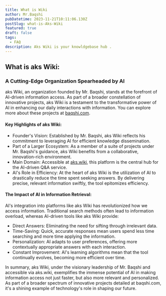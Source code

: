 ```yaml
---
title: What is Wiki
author: Mr.Baqshi
pubDatetime: 2023-11-21T10:11:06.130Z
postSlug: what-is-Aks-Wiki
featured: true
draft: false
tags:
  - FAQ
description: Aks Wiki is your knowldgebase hub .
---
```


## What is aks Wiki:

### A Cutting-Edge Organization Spearheaded by AI

aks Wiki, an organization founded by Mr. Baqshi, stands at the forefront of AI-driven information access. As part of a broader constellation of innovative projects, aks Wiki is a testament to the transformative power of AI in enhancing our daily interactions with information. You can explore more about these projects at [baqshi.com](https://baqshi.com/).

#### Key Highlights of aks Wiki:

- Founder's Vision: Established by Mr. Baqshi, aks Wiki reflects his commitment to leveraging AI for efficient knowledge dissemination.
- Part of a Larger Ecosystem: As a member of a suite of projects under Mr. Baqshi's guidance, aks Wiki benefits from a collaborative, innovation-rich environment.
- Main Domain: Accessible at [aks.wiki](https://aks.wiki/), this platform is the central hub for the AI-driven Q\&A service.
- AI's Role in Efficiency: At the heart of aks Wiki is the utilization of AI to drastically reduce the time spent seeking answers. By delivering precise, relevant information swiftly, the tool epitomizes efficiency.

#### The Impact of AI in Information Retrieval:

AI's integration into platforms like aks Wiki has revolutionized how we access information. Traditional search methods often lead to information overload, whereas AI-driven tools like aks Wiki provide:

- Direct Answers: Eliminating the need for sifting through irrelevant data.
- Time-Saving: Quick, accurate responses mean users spend less time searching and more time applying the information.
- Personalization: AI adapts to user preferences, offering more contextually appropriate answers with each interaction.
- Constant Improvement: AI's learning algorithms mean that the tool continually evolves, becoming more efficient over time.

In summary, aks Wiki, under the visionary leadership of Mr. Baqshi and accessible via aks.wiki, exemplifies the immense potential of AI in making information access not just faster, but also more relevant and personalized. As part of a broader spectrum of innovative projects detailed at baqshi.com, it's a shining example of technology's role in shaping our future.
